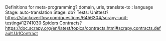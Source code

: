 Definitions for meta-programming? domain, urls, translate-to : language
Stage: auto-translation
Stage: db?
Tests: Unittest? https://stackoverflow.com/questions/6456304/scrapy-unit-testing#12741030 Spiders Contracts? https://doc.scrapy.org/en/latest/topics/contracts.html#scrapy.contracts.default.UrlContract
